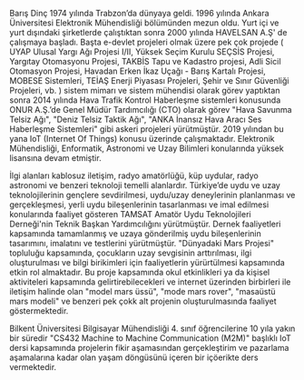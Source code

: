 Barış Dinç 1974 yılında Trabzon’da dünyaya geldi. 1996 yılında Ankara Üniversitesi Elektronik Mühendisliği bölümünden mezun oldu. 
Yurt içi ve yurt dışındaki şirketlerde çalıştıktan sonra 2000 yılında HAVELSAN A.Ş' de çalışmaya başladı. 
Başta e-devlet projeleri olmak üzere pek çok projede ( UYAP Ulusal Yargı Ağı Projesi I/II, Yüksek Seçim Kurulu SEÇSİS Projesi, 
Yargıtay Otomasyonu Projesi, TAKBİS Tapu ve Kadastro projesi, Adli Sicil Otomasyon Projesi, Havadan Erken İkaz Uçağı - Barış Kartalı Projesi, 
MOBESE Sistemleri, TEİAŞ Enerji Piyasası Projeleri, Şehir ve Sınır Güvenliği Projeleri, vb. ) sistem mimarı ve sistem mühendisi 
olarak görev yaptıktan sonra 2014 yılında Hava Trafik Kontrol Haberleşme sistemleri konusunda ONUR A.Ş.’de 
Genel Müdür Tardımcılığı (CTO) olarak görev "Hava Savunma Telsiz Ağı", "Deniz Telsiz Taktik Ağı", "ANKA İnansız Hava Aracı Ses Haberleşme Sistemleri" 
gibi askeri projeleri yürütmüştür. 2019 yılından bu yana IoT (Internet Of Things) konusu üzerinde çalışmaktadır.
Elektronik Mühendisliği, Enformatik, Astronomi ve Uzay Bilimleri konularında yüksek lisansına devam etmiştir. 

İlgi alanları kablosuz iletişim, radyo amatörlüğü, küp uydular, radyo astronomi ve benzeri teknoloji temelli alanlardır. 
Türkiye’de uydu ve uzay teknolojilerinin gençlere sevdirilmesi, uydu/uzay deneylerinin planlanması ve gerçekleşmesi, 
yerli uydu bileşenlerinin tasarlanması ve imal edilmesi konularında faaliyet gösteren 
TAMSAT Amatör Uydu Teknolojileri Derneği'nin Teknik Başkan Yardımcılığını yürütmüştür.
Dernek faaliyetleri kapsamında tamamlanmış ve uzaya gönderilmiş uydu bileşenlerinin tasarımını, imalatını ve testlerini yürütmüştür.
"Dünyadaki Mars Projesi" topluluğu kapsamında, çocukların uzay sevgisinin arttırılması, ilgi oluşturulması ve bilgi birikimleri için faaliyetlerin 
yürürtülmesi kapsamında etkin rol almaktadır. Bu proje kapsamında okul etkinlikleri ya da kişisel aktiviteleri kapsamında gelirtirebilecekleri ve internet 
üzerinden birbirleri ile iletişim halinde olan  "model mars üssü", "mode mars rover", "masaüstü mars modeli" ve benzeri pek çokk alt projenin
oluşturulmasında faaliyet göstermektedir.

Bilkent Üniversitesi Bilgisayar Mühendisliği 4. sınıf öğrencilerine 10 yıla yakın bir süredir "CS432 Machine to Machine Communication (M2M)" başlıklı IoT dersi kapsamında projelerin fikir aşamasından gerçekleştirim ve pazarlama aşamalarına kadar olan yaşam döngüsünü içeren bir içöerikte ders vermektedir.
